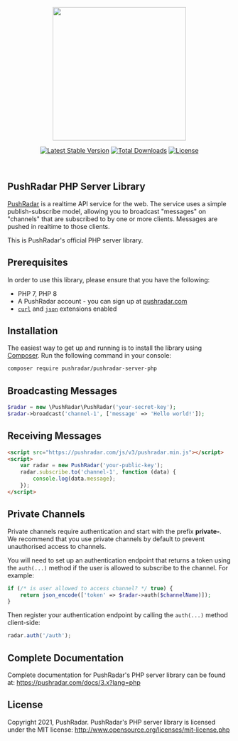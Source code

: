 <p align="center"><a href="https://pushradar.com" target="_blank"><img src="https://pushradar.com/images/logo/pushradar-logo-dark.svg" width="300"></a></p>

<p align="center">
    <a href="https://packagist.org/packages/pushradar/pushradar-server-php"><img src="https://poser.pugx.org/pushradar/pushradar-server-php/v/stable.svg" alt="Latest Stable Version"></a>
    <a href="https://packagist.org/packages/pushradar/pushradar-server-php"><img src="https://poser.pugx.org/pushradar/pushradar-server-php/d/total.svg" alt="Total Downloads"></a>
    <a href="https://packagist.org/packages/pushradar/pushradar-server-php"><img src="https://poser.pugx.org/pushradar/pushradar-server-php/license.svg" alt="License"></a>
</p>
<br />

## PushRadar PHP Server Library

[PushRadar](https://pushradar.com) is a realtime API service for the web. The service uses a simple publish-subscribe model, allowing you to broadcast "messages" on "channels" that are subscribed to by one or more clients. Messages are pushed in realtime to those clients.

This is PushRadar's official PHP server library.

## Prerequisites

In order to use this library, please ensure that you have the following:

- PHP 7, PHP 8
- A PushRadar account - you can sign up at [pushradar.com](https://pushradar.com)
- [`curl`](https://secure.php.net/manual/en/book.curl.php) and [`json`](https://secure.php.net/manual/en/book.json.php) extensions enabled

## Installation

The easiest way to get up and running is to install the library using [Composer](http://getcomposer.org/). Run the following command in your console:

```bash
composer require pushradar/pushradar-server-php
```

## Broadcasting Messages

```php
$radar = new \PushRadar\PushRadar('your-secret-key');
$radar->broadcast('channel-1', ['message' => 'Hello world!']);
```

## Receiving Messages

```html
<script src="https://pushradar.com/js/v3/pushradar.min.js"></script>
<script>
    var radar = new PushRadar('your-public-key');
    radar.subscribe.to('channel-1', function (data) {
        console.log(data.message);
    });
</script>
```

## Private Channels

Private channels require authentication and start with the prefix **private-**. We recommend that you use private channels by default to prevent unauthorised access to channels.

You will need to set up an authentication endpoint that returns a token using the `auth(...)` method if the user is allowed to subscribe to the channel. For example:

```php
if (/* is user allowed to access channel? */ true) {
    return json_encode(['token' => $radar->auth($channelName)]);
}
```

Then register your authentication endpoint by calling the `auth(...)` method client-side:

```javascript
radar.auth('/auth');
```

## Complete Documentation

Complete documentation for PushRadar's PHP server library can be found at: <https://pushradar.com/docs/3.x?lang=php>

## License

Copyright 2021, PushRadar. PushRadar's PHP server library is licensed under the MIT license:
http://www.opensource.org/licenses/mit-license.php